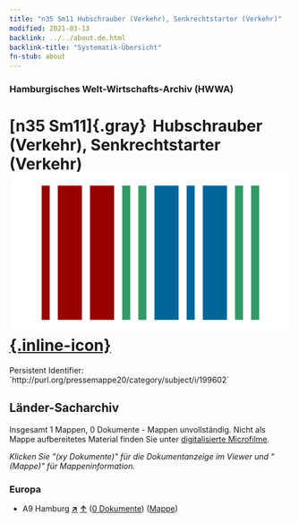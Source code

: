 ```yaml
---
title: "n35 Sm11 Hubschrauber (Verkehr), Senkrechtstarter (Verkehr)"
modified: 2021-03-13
backlink: ../../about.de.html
backlink-title: "Systematik-Übersicht"
fn-stub: about
---
```


### Hamburgisches Welt-Wirtschafts-Archiv (HWWA)

# [n35 Sm11]{.gray}&#8201; Hubschrauber (Verkehr), Senkrechtstarter (Verkehr) &#160; [![Wikidata](/images/Wikidata-logo.svg "Wikidata"){.inline-icon}](http://www.wikidata.org/entity/Q104711271)

<div class="hint">Persistent Identifier: `http://purl.org/pressemappe20/category/subject/i/199602`</div>







## Länder-Sacharchiv




Insgesamt 1 Mappen, 0 Dokumente - Mappen unvollständig.
Nicht als Mappe aufbereitetes Material finden Sie unter [digitalisierte Microfilme](/film/h1_sh.de.html).

_Klicken Sie "(xy Dokumente)" für die Dokumentanzeige im Viewer und "(Mappe)" für Mappeninformation._




### Europa

- A9 Hamburg [**&nearr;**](../../../geo/i/140905/about.de.html "Hamburg (alle Mappen)") [**&uarr;**](../../../geo/about.de.html#A9 "Ländersystematik") (<a href="https://pm20.zbw.eu/iiifview/folder/sh/140905,199602" title="über: Hamburg : Hubschrauber (Verkehr), Senkrechtstarter (Verkehr)" target="_blank">0 Dokumente</a>) ([Mappe](../../../../folder/sh/1409xx/140905/1996xx/199602/about.de.html))








